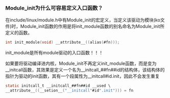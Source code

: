 ### Module_init为什么可容易定义入口函数？

在include/linux/module.h中有Module_init的宏定义，当定义该驱动为模块(ko文件)时，Module_init函数的作用是将init_module函数的别名命名为Module_init所定义的函数。

```c
int init_module(void) __attribute__((alias(#fn)));
```

init_module是所有module驱动的入口函数！！！

如果要将驱动编译进内核，Module_init不再定义init_module函数，而是变为\_\_initcall函数，其效果是定义一个名为\_\_initcall\_##fn##id的结构体，该结构体的指针为驱动的init函数，其有一个段属性为\_\_initcall#id.init，因此不会发生重复

```c
static initcall_t __initcall_##fn##id __used \
__attribute__((__setion__("__initcall"#id".init"))) = fn
```